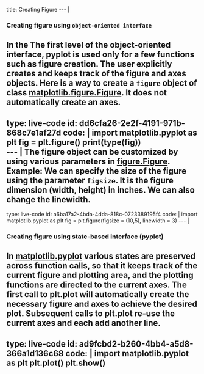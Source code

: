 title: Creating Figure
--- |
  ### Creating figure using `object-oriented interface`
  In the The first level of the object-oriented interface, pyplot is used only for a few functions such as figure creation. The user explicitly creates and keeps track of the figure and axes objects. Here is a way to create a `figure` object of class [matplotlib.figure.Figure](https://matplotlib.org/api/_as_gen/matplotlib.figure.Figure.html#matplotlib-figure-figure). It does not automatically create an axes.
---
type: live-code
id: dd6cfa26-2e2f-4191-971b-868c7e1af27d
code: |
  import matplotlib.pyplot as plt
  fig = plt.figure()
  print(type(fig))  
--- |
  The figure object can be customized by using various parameters in [figure.Figure](https://matplotlib.org/api/_as_gen/matplotlib.figure.Figure.html). Example: We can specify the size of the figure using the parameter `figsize`. It is the figure dimension (width, height) in inches. We can also change the linewidth.
---
type: live-code
id: a6ba17a2-4bda-4dda-818c-0723389195f4
code: |
  import matplotlib.pyplot as plt
  fig = plt.figure(figsize = (10,5), linewidth = 3)
--- |
  ### Creating figure using state-based interface (pyplot)
  In [matplotlib.pyplot](https://matplotlib.org/api/_as_gen/matplotlib.pyplot.html#module-matplotlib.pyplot) various states are preserved across function calls, so that it keeps track of the current figure and plotting area, and the plotting functions are directed to the current axes.
  The first call to plt.plot will automatically create the necessary figure and axes to achieve the desired plot. Subsequent calls to plt.plot re-use the current axes and each add another line.
---
type: live-code
id: ad9fcbd2-b260-4bb4-a5d8-366a1d136c68
code: |
  import matplotlib.pyplot as plt
  plt.plot()
  plt.show()
---
